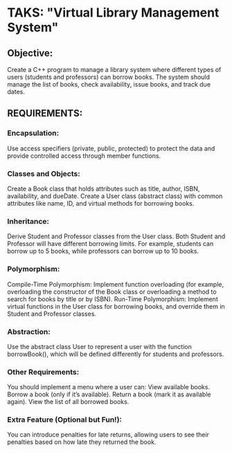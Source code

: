 # TAKS: "Virtual Library Management System"

## Objective:
Create a C++ program to manage a library system 
where different types of users (students and professors) can borrow books. 
The system should manage the list of books, check availability, issue books, and track due dates.

## REQUIREMENTS:

### Encapsulation:
Use access specifiers (private, public, protected) 
to protect the data and provide controlled access through member functions.

### Classes and Objects:
Create a Book class that holds attributes such as title, author, ISBN, availability, and dueDate.
Create a User class (abstract class) with common attributes like 
name, ID, and virtual methods for borrowing books.

### Inheritance:
Derive Student and Professor classes from the User class.
Both Student and Professor will have different borrowing limits. 
For example, students can borrow up to 5 books, while professors can borrow up to 10 books.

### Polymorphism:
Compile-Time Polymorphism: 
Implement function overloading 
(for example, overloading the constructor of the Book class 
or overloading a method to search for books by title or by ISBN).
Run-Time Polymorphism: 
Implement virtual functions in the User class for borrowing books, and override them in Student and Professor classes.

### Abstraction:
Use the abstract class User to represent a user with the function borrowBook(), 
which will be defined differently for students and professors.

### Other Requirements:
You should implement a menu where a user can:
View available books.
Borrow a book (only if it’s available).
Return a book (mark it as available again).
View the list of all borrowed books.

### Extra Feature (Optional but Fun!):
You can introduce penalties for late returns,
allowing users to see their penalties based on how late they returned the book. 